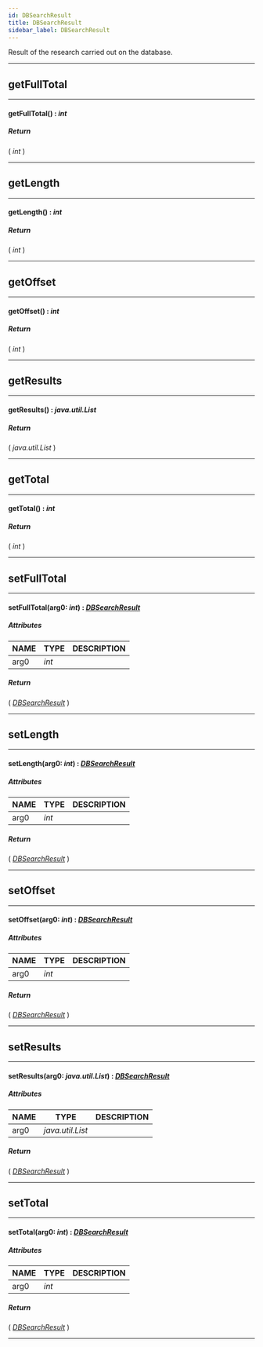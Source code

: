 ```yaml
---
id: DBSearchResult
title: DBSearchResult
sidebar_label: DBSearchResult
---
```


Result of the research carried out on the database.

---

## getFullTotal

---

#### getFullTotal() : _int_
##### Return

( _int_ )


---

## getLength

---

#### getLength() : _int_
##### Return

( _int_ )


---

## getOffset

---

#### getOffset() : _int_
##### Return

( _int_ )


---

## getResults

---

#### getResults() : _java.util.List_
##### Return

( _java.util.List_ )


---

## getTotal

---

#### getTotal() : _int_
##### Return

( _int_ )


---

## setFullTotal

---

#### setFullTotal(arg0: _int_) : _[DBSearchResult](../../objects/DBSearchResult)_
##### Attributes

| NAME | TYPE | DESCRIPTION |
|---|---|---|
| arg0 | _int_ |   |

##### Return

( _[DBSearchResult](../../objects/DBSearchResult)_ )


---

## setLength

---

#### setLength(arg0: _int_) : _[DBSearchResult](../../objects/DBSearchResult)_
##### Attributes

| NAME | TYPE | DESCRIPTION |
|---|---|---|
| arg0 | _int_ |   |

##### Return

( _[DBSearchResult](../../objects/DBSearchResult)_ )


---

## setOffset

---

#### setOffset(arg0: _int_) : _[DBSearchResult](../../objects/DBSearchResult)_
##### Attributes

| NAME | TYPE | DESCRIPTION |
|---|---|---|
| arg0 | _int_ |   |

##### Return

( _[DBSearchResult](../../objects/DBSearchResult)_ )


---

## setResults

---

#### setResults(arg0: _java.util.List_) : _[DBSearchResult](../../objects/DBSearchResult)_
##### Attributes

| NAME | TYPE | DESCRIPTION |
|---|---|---|
| arg0 | _java.util.List_ |   |

##### Return

( _[DBSearchResult](../../objects/DBSearchResult)_ )


---

## setTotal

---

#### setTotal(arg0: _int_) : _[DBSearchResult](../../objects/DBSearchResult)_
##### Attributes

| NAME | TYPE | DESCRIPTION |
|---|---|---|
| arg0 | _int_ |   |

##### Return

( _[DBSearchResult](../../objects/DBSearchResult)_ )


---


